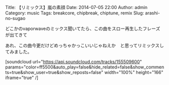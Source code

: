 Title: 【リミックス】嵐の素顔
Date: 2014-07-05 22:00
Author: admin
Category: music
Tags: breakcore, chipbreak, chiptune, remix
Slug: arashi-no-sugao

どこかのvaporwaveのミックス聞いてたら、この曲をスロー再生したフレーズが出てきて  

あれ、この曲今更だけどめっちゃかっこいいじゃねえか　と思ってリミックスしてみました。

[soundcloud url="https://api.soundcloud.com/tracks/155509600"
params="color=ff5500&auto\_play=false&hide\_related=false&show\_comments=true&show\_user=true&show\_reposts=false"
width="100%" height="166" iframe="true" /]
